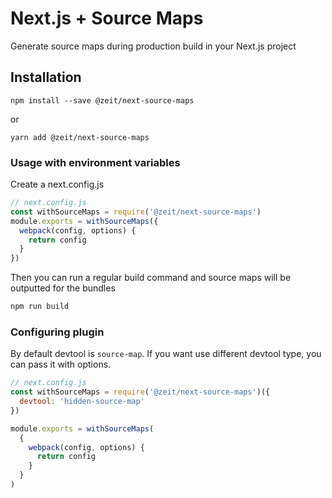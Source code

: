 # Next.js + Source Maps

Generate source maps during production build in your Next.js project

## Installation

```
npm install --save @zeit/next-source-maps
```

or

```
yarn add @zeit/next-source-maps
```

### Usage with environment variables

Create a next.config.js

```js
// next.config.js
const withSourceMaps = require('@zeit/next-source-maps')
module.exports = withSourceMaps({
  webpack(config, options) {
    return config
  }
})
```

Then you can run a regular build command and source maps will be outputted for the bundles

```bash
npm run build
```

### Configuring plugin
By default devtool is `source-map`. If you want use different devtool type, you can pass it with options.

```js
// next.config.js
const withSourceMaps = require('@zeit/next-source-maps')({
  devtool: 'hidden-source-map'
})

module.exports = withSourceMaps(
  {
    webpack(config, options) {
      return config
    }
  }
)
```
